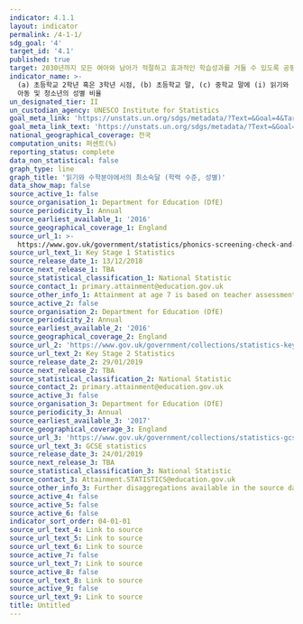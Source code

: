```yaml
---
indicator: 4.1.1
layout: indicator
permalink: /4-1-1/
sdg_goal: '4'
target_id: '4.1'
published: true
target: 2030년까지 모든 여아와 남아가 적절하고 효과적인 학습성과를 거둘 수 있도록 공평하고 양질의 무상 초등교육과 중등교육의 이수를 보장
indicator_name: >-
  (a) 초등학교 2학년 혹은 3학년 시점, (b) 초등학교 말, (c) 중학교 말에 (i) 읽기와 (ii) 수학분야에서 최소숙달수준에 도달한
  아동 및 청소년의 성별 비율 
un_designated_tier: II
un_custodian_agency: UNESCO Institute for Statistics
goal_meta_link: 'https://unstats.un.org/sdgs/metadata/?Text=&Goal=4&Target=4.1'
goal_meta_link_text: 'https://unstats.un.org/sdgs/metadata/?Text=&Goal=4&Target=4.1'
national_geographical_coverage: 전국
computation_units: 퍼센트(%)
reporting_status: complete
data_non_statistical: false
graph_type: line
graph_title: '읽기와 수학분야에서의 최소숙달 (학력 수준, 성별)'
data_show_map: false
source_active_1: false
source_organisation_1: Department for Education (DfE)
source_periodicity_1: Annual
source_earliest_available_1: '2016'
source_geographical_coverage_1: England
source_url_1: >-
  https://www.gov.uk/government/statistics/phonics-screening-check-and-key-stage-1-assessments-england-2018
source_url_text_1: Key Stage 1 Statistics
source_release_date_1: 13/12/2018
source_next_release_1: TBA
source_statistical_classification_1: National Statistic
source_contact_1: primary.attainment@education.gov.uk
source_other_info_1: Attainment at age 7 is based on teacher assessments.
source_active_2: false
source_organisation_2: Department for Education (DfE)
source_periodicity_2: Annual
source_earliest_available_2: '2016'
source_geographical_coverage_2: England
source_url_2: 'https://www.gov.uk/government/collections/statistics-key-stage-2'
source_url_text_2: Key Stage 2 Statistics
source_release_date_2: 29/01/2019
source_next_release_2: TBA
source_statistical_classification_2: National Statistic
source_contact_2: primary.attainment@education.gov.uk
source_active_3: false
source_organisation_3: Department for Education (DfE)
source_periodicity_3: Annual
source_earliest_available_3: '2017'
source_geographical_coverage_3: England
source_url_3: 'https://www.gov.uk/government/collections/statistics-gcses-key-stage-4'
source_url_text_3: GCSE statistics
source_release_date_3: 24/01/2019
source_next_release_3: TBA
source_statistical_classification_3: National Statistic
source_contact_3: Attainment.STATISTICS@education.gov.uk
source_other_info_3: Further disaggregations available in the source data
source_active_4: false
source_active_5: false
source_active_6: false
indicator_sort_order: 04-01-01
source_url_text_4: Link to source
source_url_text_5: Link to source
source_url_text_6: Link to source
source_active_7: false
source_url_text_7: Link to source
source_active_8: false
source_url_text_8: Link to source
source_active_9: false
source_url_text_9: Link to source
title: Untitled
---
```

